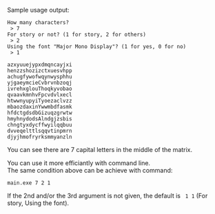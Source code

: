 Sample usage output:
```
How many characters?
 > 7
For story or not? (1 for story, 2 for others)
 > 2
Using the font "Major Mono Display"? (1 for yes, 0 for no)
 > 1

azxyuuejypxdmqncayjxi
henzzshozizctxuesvhpp
achugfywofwqynwysphhu
yjgaeymcieCvbrvnbzoqj
ivrehxglouThoqkyvobao
qvaavkmnhvFpcvdvlxecl
htwwnyupyiTyoezaclvzz
mbaozdaxinYwwmbdfasmk
hfdctgdsdbGizuqzgrwtw
hmyhnydodsAlndgjzsbis
chngtyxdycffwyilqqbuu
dvveqelttlsqqvtinpmrn
djyjhmofryrksmmyanzln
```
You can see there are 7 capital letters in the middle of the matrix.

You can use it more efficiantly with command line.\
The same condition above can be achieve with command:
```
main.exe 7 2 1
```
If the 2nd and/or the 3rd argument is not given, the default is ` 1 1` (For story, Using the font).
